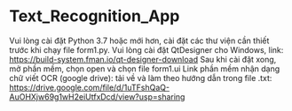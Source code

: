 # Text_Recognition_App
Vui lòng cài đặt Python 3.7 hoặc mới hơn, cài đặt các thư viện cần thiết trước khi chạy file form1.py.
Vui lòng cài đặt QtDesigner cho Windows, link: https://build-system.fman.io/qt-designer-download
Sau khi cài đặt xong, mở phần mềm, chọn open và chọn file form1.ui
Link phần mềm nhận dạng chữ viết OCR (google drive): tải về và làm theo hướng dẫn trong file .txt: 
https://drive.google.com/file/d/1uTFshQaQ-AuOHXjw69g1wH2eiUtfxDcd/view?usp=sharing
